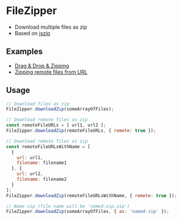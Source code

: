 # FileZipper

* Download multiple files as zip
* Based on [jszip](https://github.com/Stuk/jszip)

## Examples

* [Drag & Drop & Zipping](https://syumai.github.io/file-zipper/examples/)
* [Zipping remote files from URL](https://syumai.github.io/file-zipper/examples/fetch-download.html)

## Usage

```js
// Download files as zip
FileZipper.downloadZip(someArrayOfFiles);

// Download remote files as zip
const remoteFileURLs = [ url1, url2 ];
FileZipper.downloadZip(remoteFileURLs, { remote: true });

// Download remote files as zip
const remoteFileURLsWithName = [
  {
    url: url1,
    filename: filename1
  }, {
    url: url2,
    filename: filename2
  }
];
FileZipper.downloadZip(remoteFileURLsWithName, { remote: true });

// Name zip (file name will be 'named-zip.zip')
FileZipper.downloadZip(someArrayOfFiles, { as: 'named-zip' });
```

